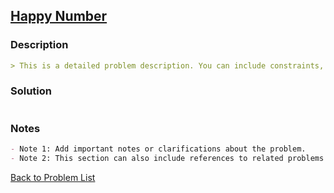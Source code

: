 ## [Happy Number](https://leetcode.com/problems/happy-number/)

### Description

```markdown
> This is a detailed problem description. You can include constraints, examples, and problem requirements here.
```

### Solution

```java

```

### Notes

```markdown
- Note 1: Add important notes or clarifications about the problem.
- Note 2: This section can also include references to related problems or concepts.
```

[Back to Problem List](#list-of-problems)
